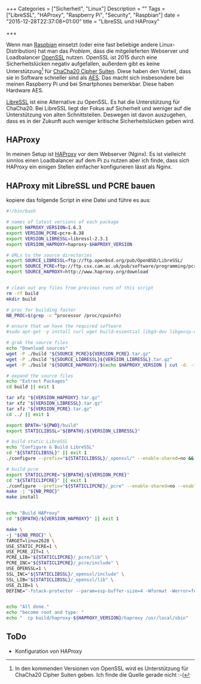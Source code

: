 +++
Categories = ["Sicherheit", "Linux"]
Description = ""
Tags = ["LibreSSL", "HAProxy", "Raspberry Pi", "Security", "Raspbian"]
date = "2015-12-28T22:37:08+01:00"
title = "LibreSSL und HAProxy"

+++

Wenn man [Raspbian] einsetzt (oder eine fast beliebige andere Linux-Distribution)
hat man das _Problem_, dass die mitgelieferten Webserver und Loadbalancer [OpenSSL]
nutzen. OpenSSL ist 2015 durch eine Sicherheitslücken negativ aufgefallen, außerdem
gibt es keine Unterstützung[^1] für [ChaCha20 Cipher Suiten]. Diese haben den Vorteil,
dass sie in Software schneller sind als [AES]. Das macht sich insbesondere bei meinen
Raspberry Pi und bei Smartphones bemerkbar. Diese haben Hardware AES. 

[LibreSSL] ist eine Alternative zu OpenSSL. Es hat die Unterstützung für ChaCha20. Bei
LibreSSL liegt der Fokus auf Sicherheit und weniger auf die Unterstützung von alten 
Schnittstellen. Deswegen ist davon auszugehen, dass es in der Zukunft auch weniger
kritische Sicherheitslücken geben wird.


## HAProxy

In meinen Setup ist [HAProxy] vor dem Webserver (Nginx). Es ist vielleicht sinnlos
einen Loadbalancer auf dem Pi zu nutzen aber ich finde, dass sich HAProxy ein einigen
Stellen einfacher konfigurieren lässt als Nginx.


## HAProxy mit LibreSSL und PCRE bauen

kopiere das folgende Script in eine Datei und führe es aus:

``` sh
#!/bin/bash

# names of latest versions of each package
export HAPROXY_VERSION=1.6.3
export VERSION_PCRE=pcre-8.38
export VERSION_LIBRESSL=libressl-2.3.1
export VERSION_HAPROXY=haproxy-$HAPROXY_VERSION

# URLs to the source directories
export SOURCE_LIBRESSL=ftp://ftp.openbsd.org/pub/OpenBSD/LibreSSL/
export SOURCE_PCRE=ftp://ftp.csx.cam.ac.uk/pub/software/programming/pcre/
export SOURCE_HAPROXY=http://www.haproxy.org/download


# clean out any files from previous runs of this script
rm -rf build
mkdir build

# proc for building faster
NB_PROC=$(grep -c ^processor /proc/cpuinfo)

# ensure that we have the required software
#sudo apt-get -y install curl wget build-essential libgd-dev libgeoip-dev checkinstall git

# grab the source files
echo "Download sources"
wget -P ./build "${SOURCE_PCRE}${VERSION_PCRE}.tar.gz"
wget -P ./build "${SOURCE_LIBRESSL}${VERSION_LIBRESSL}.tar.gz"
wget -P ./build "${SOURCE_HAPROXY}/$(echo $HAPROXY_VERSION | cut -d. -f 1-2)/src/$VERSION_HAPROXY.tar.gz"

# expand the source files
echo "Extract Packages"
cd build || exit 1

tar xfz "${VERSION_HAPROXY}.tar.gz"
tar xfz "${VERSION_LIBRESSL}.tar.gz"
tar xfz "${VERSION_PCRE}.tar.gz"
cd ../ || exit 1

export BPATH="${PWD}/build"
export STATICLIBSSL="${BPATH}/${VERSION_LIBRESSL}"

# build static LibreSSL
echo "Configure & Build LibreSSL"
cd "${STATICLIBSSL}" || exit 1
./configure --prefix="${STATICLIBSSL}/_openssl/" --enable-shared=no && make install-strip -j "${NB_PROC}"

# build pcre
export STATICLIPCRE="${BPATH}/${VERSION_PCRE}"
cd "${STATICLIPCRE}" || exit 1
./configure --prefix="${STATICLIPCRE}/_pcre" --enable-shared=no --enable-utf8 --enable-jit
make -j "${NB_PROC}"
make install


echo "Build HAProxy"
cd "${BPATH}/${VERSION_HAPROXY}" || exit 1

make \
-j "${NB_PROC}" \
TARGET=linux2628 \
USE_STATIC_PCRE=1 \
USE_PCRE_JIT=1 \
PCRE_LIB="${STATICLIPCRE}/_pcre/lib" \
PCRE_INC="${STATICLIPCRE}/_pcre/include" \
USE_OPENSSL=1 \
SSL_INC="${STATICLIBSSL}/_openssl/include" \
SSL_LIB="${STATICLIBSSL}/_openssl/lib" \
USE_ZLIB=1 \
DEFINE="-fstack-protector --param=ssp-buffer-size=4 -Wformat -Werror=format-security -D_FORTIFY_SOURCE=2"


echo "All done."
echo "become root and type: "
echo "  cp build/haproxy-${HAPROXY_VERSION}/haproxy /usr/local/sbin"
```

## ToDo

* Konfiguration von HAProxy


[Raspbian]: https://www.raspbian.org/
[OpenSSL]: https://www.openssl.org/
[ChaCha20 Cipher Suiten]: https://blog.cloudflare.com/do-the-chacha-better-mobile-performance-with-cryptography/
[AES]: https://de.wikipedia.org/wiki/Advanced_Encryption_Standard
[LibreSSL]: http://www.libressl.org/
[HAProxy]: http://www.haproxy.org/

[^1]: In den kommenden Versionen von OpenSSL wird es Unterstützung für ChaCha20 Cipher Suiten geben. Ich finde die Quelle gerade nicht :-(
